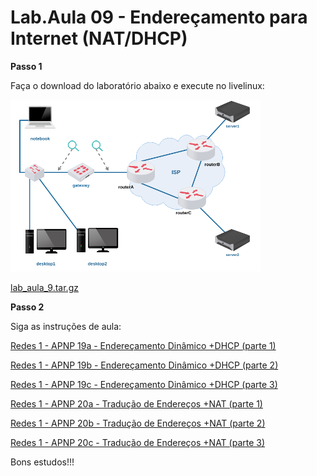 # Lab.Aula 09 - Endereçamento para Internet (NAT/DHCP)

**Passo 1**

Faça o download do laboratório abaixo e execute no livelinux: 

![](./lab_aula_9.png)

[lab_aula_9.tar.gz](./lab_aula_9.tar.gz)

**Passo 2**

Siga as instruções de aula:

[Redes 1 - APNP 19a - Endereçamento Dinâmico +DHCP (parte 1)](https://www.youtube.com/watch?v=z0529bZDKoM)

[Redes 1 - APNP 19b - Endereçamento Dinâmico +DHCP (parte 2)](https://www.youtube.com/watch?v=eVn8wr6L-s0)

[Redes 1 - APNP 19c - Endereçamento Dinâmico +DHCP (parte 3)](https://www.youtube.com/watch?v=cO4Nt8BH-ns)

[Redes 1 - APNP 20a - Tradução de Endereços +NAT (parte 1)](https://www.youtube.com/watch?v=fWx3dQ1r_F8)

[Redes 1 - APNP 20b - Tradução de Endereços +NAT (parte 2)](https://www.youtube.com/watch?v=6U07bJospLU)

[Redes 1 - APNP 20c - Tradução de Endereços +NAT (parte 3)](https://www.youtube.com/watch?v=DDkL9Q_Ix08)

Bons estudos!!!

